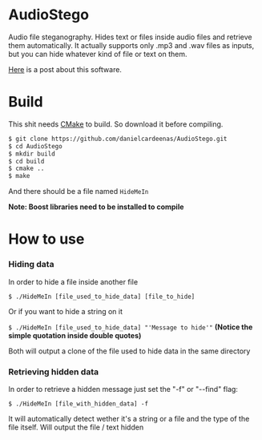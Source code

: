 AudioStego
==========

Audio file steganography. Hides text or files inside audio files and retrieve them automatically.
It actually supports only .mp3 and .wav files as inputs, but you can hide whatever kind of file or text on them.

[Here](http://danielcardeenas.github.io/blog/2014/11/13/steganography-%7C-hiding-data-inside-an-audio-file/) is a post about this software.

Build
==========
This shit needs [CMake](http://www.cmake.org/install/) to build. So download it before compiling. 

```sh
$ git clone https://github.com/danielcardeenas/AudioStego.git
$ cd AudioStego
$ mkdir build
$ cd build
$ cmake ..
$ make
```
And there should be a file named `HideMeIn`

**Note: Boost libraries need to be installed to compile**

How to use
==========

### Hiding data
In order to hide a file inside another file

`$ ./HideMeIn [file_used_to_hide_data] [file_to_hide]`

Or if you want to hide a string on it

`$ ./HideMeIn [file_used_to_hide_data] "'Message to hide'"` **(Notice the simple quotation inside double quotes)**

Both will output a clone of the file used to hide data in the same directory

### Retrieving hidden data
In order to retrieve a hidden message just set the "-f" or "--find" flag:

`$ ./HideMeIn [file_with_hidden_data] -f`

It will automatically detect wether it's a string or a file and the type of the file itself.
Will output the file / text hidden
